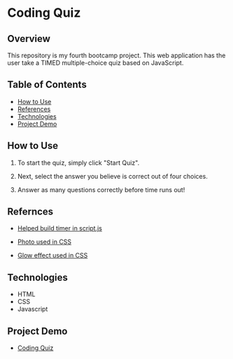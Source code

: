 # Coding Quiz

## Overview

This repository is my fourth bootcamp project. This web application has the user take a TIMED multiple-choice quiz based on JavaScript.

## Table of Contents

* [How to Use](#How-to-Use)
* [References](#References)
* [Technologies](#Technologies)
* [Project Demo](#Project-Demo)

## How to Use

1. To start the quiz, simply click "Start Quiz".

2. Next, select the answer you believe is correct out of four choices.

3. Answer as many questions correctly before time runs out!

## Refernces

* [Helped build timer in script.js](https://stackoverflow.com/questions/31559469/how-to-create-a-simple-javascript-timer)

* [Photo used in CSS](https://www.istockphoto.com/vector/glowing-neon-cup-of-coffee-shop-with-free-wifi-zone-icon-isolated-on-brick-wall-gm1201142084-344333841)

* [Glow effect used in CSS](https://unused-css.com/blog/css-outer-glow/)

## Technologies

* HTML
* CSS
* Javascript

## Project Demo
- [Coding Quiz](https://natdavies06.github.io/Coding-Quiz-04/)
